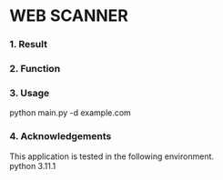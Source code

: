 # WEB SCANNER
### 1. Result
### 2. Function 
### 3. Usage
python main.py -d example.com
### 4. Acknowledgements
This application is tested in the following environment. <br>
python 3.11.1 <br>
